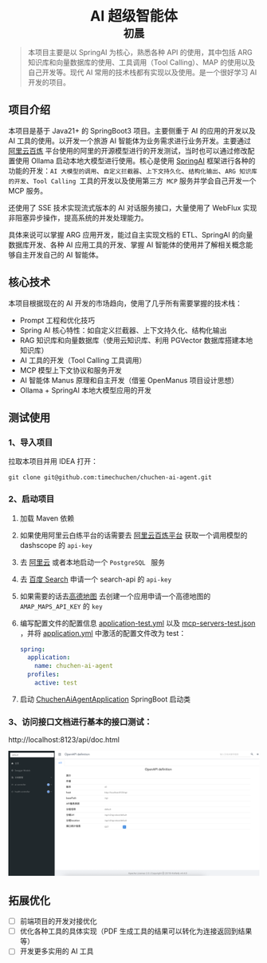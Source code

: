 <h1 align="center" style="width: 60%; margin: auto; font-weight: 700; border: 0">AI 超级智能体</h1>
<h2 align="center" style="width: 20%; margin: auto; font-weight: 700; border: 0">初晨</h2>

> 本项目主要是以 SpringAI 为核心，熟悉各种 API 的使用，其中包括 ARG 知识库和向量数据库的使用、工具调用（Tool Calling）、MAP 的使用以及自己开发等。现代 AI 常用的技术栈都有实现以及使用。是一个很好学习 AI 开发的项目。

## 项目介绍
本项目是基于 Java21+ 的 SpringBoot3 项目。主要侧重于 AI 的应用的开发以及 AI 工具的使用。以开发一个旅游 AI 智能体为业务需求进行业务开发。主要通过 [阿里云百炼](https://bailian.console.aliyun.com/?spm=5176.29619931.J_AHgvE-XDhTWrtotIBlDQQ.13.74cd521cHjEgYu&tab=home#/home) 平台使用的阿里的开源模型进行的开发测试，当时也可以通过修改配置使用 Ollama 启动本地大模型进行使用。核心是使用 [SpringAI](https://java2ai.com/docs/1.0.0-M6.1/overview/?spm=4347728f.202d5c4a.0.0.56fd4bedn5t0R6) 框架进行各种的功能的开发：`AI 大模型的调用`、`自定义拦截器`、`上下文持久化`、`结构化输出`、`ARG 知识库的开发`、`Tool Calling `工具的开发以及使用第三方` MCP` 服务并学会自己开发一个 MCP 服务。 

还使用了 SSE 技术实现流式版本的 AI 对话服务接口，大量使用了 WebFlux 实现非阻塞异步操作，提高系统的并发处理能力。

具体来说可以掌握 ARG 应用开发，能过自主实现文档的 ETL、SpringAI 的向量数据库开发、各种 AI 应用工具的开发、掌握 AI 智能体的使用并了解相关概念能够自主开发自己的 AI 智能体。

## 核心技术

本项目根据现在的 AI 开发的市场趋向，使用了几乎所有需要掌握的技术栈：

- Prompt 工程和优化技巧
- Spring AI 核心特性：如自定义拦截器、上下文持久化、结构化输出
- RAG 知识库和向量数据库（使用云知识库、利用 PGVector 数据库搭建本地知识库）
- AI 工具的开发（Tool Calling 工具调用）
- MCP 模型上下文协议和服务开发
- AI 智能体 Manus 原理和自主开发（借鉴 OpenManus 项目设计思想）
- Ollama + SpringAI 本地大模型应用的开发

## 测试使用

### 1、导入项目

拉取本项目并用 IDEA 打开：

```shell
git clone git@github.com:timechuchen/chuchen-ai-agent.git
```

### 2、启动项目

1. 加载 Maven 依赖

2. 如果使用阿里云白练平台的话需要去 [阿里云百炼平台](https://bailian.console.aliyun.com/?spm=5176.29619931.J_AHgvE-XDhTWrtotIBlDQQ.13.74cd521clQkUqt&tab=app#/api-key) 获取一个调用模型的 dashscope 的 `api-key` 

3. 去 [阿里云](https://www.aliyun.com/product/rds/postgresql) 或者本地启动一个 `PostgreSQL ` 服务

4. 去 [百度 Search](https://www.searchapi.io/baidu) 申请一个 search-api 的 `api-key`

5. 如果需要的话去[高德地图](https://console.amap.com/dev/key/app) 去创建一个应用申请一个高德地图的`AMAP_MAPS_API_KEY` 的 `key` 

6. 编写配置文件的配置信息 [application-test.yml](src/main/resources/application-test.yml) 以及  [mcp-servers-test.json](src/main/resources/mcp-servers-test.json) ，并将 [application.yml](src/main/resources/application.yml) 中激活的配置文件改为 test：

   ```yaml
   spring:
     application:
       name: chuchen-ai-agent
     profiles:
       active: test
   ```

7. 启动   [ChuchenAiAgentApplication](src/main/java/com/chuchen/chuchenaiagent/ChuchenAiAgentApplication.java)  SpringBoot 启动类

### 3、访问接口文档进行基本的接口测试：

http://localhost:8123/api/doc.html

![image-20250529151356471](./assets/image-20250529151356471.png)

## 拓展优化

- [ ] 前端项目的开发对接优化
- [ ] 优化各种工具的具体实现（PDF 生成工具的结果可以转化为连接返回到结果等）
- [ ] 开发更多实用的 AI 工具